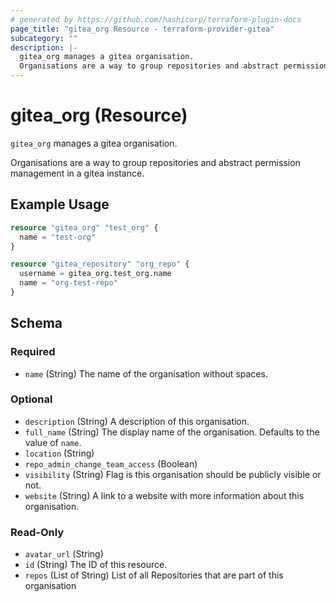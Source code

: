 ```yaml
---
# generated by https://github.com/hashicorp/terraform-plugin-docs
page_title: "gitea_org Resource - terraform-provider-gitea"
subcategory: ""
description: |-
  gitea_org manages a gitea organisation.
  Organisations are a way to group repositories and abstract permission management in a gitea instance.
---
```


# gitea_org (Resource)

`gitea_org` manages a gitea organisation.

Organisations are a way to group repositories and abstract permission management in a gitea instance.

## Example Usage

```terraform
resource "gitea_org" "test_org" {
  name = "test-org"
}

resource "gitea_repository" "org_repo" {
  username = gitea_org.test_org.name
  name = "org-test-repo"
}
```

<!-- schema generated by tfplugindocs -->
## Schema

### Required

- `name` (String) The name of the organisation without spaces.

### Optional

- `description` (String) A description of this organisation.
- `full_name` (String) The display name of the organisation. Defaults to the value of `name`.
- `location` (String)
- `repo_admin_change_team_access` (Boolean)
- `visibility` (String) Flag is this organisation should be publicly visible or not.
- `website` (String) A link to a website with more information about this organisation.

### Read-Only

- `avatar_url` (String)
- `id` (String) The ID of this resource.
- `repos` (List of String) List of all Repositories that are part of this organisation


